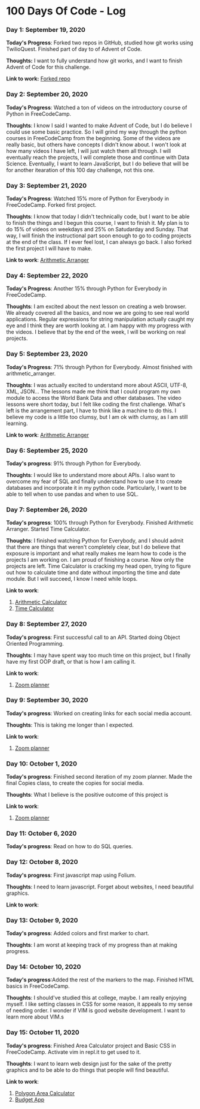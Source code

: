 # 100 Days Of Code - Log

### Day 1: September 19, 2020 

**Today's Progress**: Forked two repos in GitHub, studied how git works using TwilioQuest. Finished part of day to of Advent of Code.

**Thoughts:** I want to fully understand how git works, and I want to finish Advent of Code for this challenge.

**Link to work:** [Forked repo](https://github.com/apineda1/100-days-of-code)

### Day 2: September 20, 2020

**Today's Progress**: Watched a ton of videos on the introductory course of Python in FreeCodeCamp.

**Thoughts**: I know I said I wanted to make Advent of Code, but I do believe I could use some basic practice. So I will grind my way through the python courses in FreeCodeCamp from the beginning. Some of the videos are really basic, but others have concepts I didn't know about. I won't look at how many videos I have left, I will just watch them all through. I will eventually reach the projects, I will complete those and continue with Data Science. Eventually, I want to learn JavaScript, but I do believe that will be for another itearation of this 100 day challenge, not this one.

### Day 3: September 21, 2020

**Today's Progress**: Watched 15% more of Python for Everybody in FreeCodeCamp. Forked first project.

**Thoughts**: I know that today I didn't technically code, but I want to be able to finish the things and I begun this course, I want to finish it. My plan is to do 15% of videos on weekdays and 25% on Satudarday and Sunday. That way, I will finish the instructional part soon enough to go to coding projects at the end of the class. If I ever feel lost, I can always go back. I also forked the first project I will have to make.  

**Link to work**: [Arithmetic Arranger](https://repl.it/@apineda1/arithmeticarranger)

### Day 4: September 22, 2020

**Today's Progress**: Another 15% through Python for Everybody in FreeCodeCamp.

**Thoughts**: I am excited about the next lesson on creating a web browser. We already covered all the basics, and now we are going to see real world applications. Regular expressions for string manipulation actually caught my eye and I think they are worth looking at. I am happy with my progress with the videos. I believe that by the end of the week, I will be working on real projects. 

### Day 5: September 23, 2020

**Today's Progress**: 71% through Python for Everybody. Almost finished with arithmetic_arranger.

**Thoughts**: I was actually excited to understand more about ASCII, UTF-8, XML, JSON... The lessons made me think that I could program my own module to access the World Bank Data and other databases. The video lessons were short today, but I felt like coding the first challenge. What's left is the arrangement part, I have to think like a machine to do this. I believe my code is a little too clumsy, but I am ok with clumsy, as I am still learning.

**Link to work**: [Arithmetic Arranger](https://repl.it/@apineda1/arithmeticarranger)

### Day 6: September 25, 2020

**Today's progress**: 91% through Python for Everybody.

**Thoughts**: I would like to understand more about APIs. I also want to overcome my fear of SQL and finally understand how to use it to create databases and incorporate it in my python code. Particularly, I want to be able to tell when to use pandas and when to use SQL.

### Day 7: September 26, 2020

**Today's progress**: 100% through Python for Everybody. Finished Arithmetic Arranger. Started Time Calculator.

**Thoughts**: I finished watching Python for Everybody, and I should admit that there are things that weren't completely clear, but I do believe that exposure is important and what really makes me learn how to code is the projects I am working on. I am proud of finishing a course. Now only the projects are left. Time Calculator is cracking my head open, trying to figure out how to calculate time and date without importing the time and date module. But I will succeed, I know I need while loops.

**Link to work**:
1. [Arithmetic Calculator](https://repl.it/@apineda1/arithmeticarranger)
2. [Time Calculator](https://repl.it/@apineda1/fcc-time-calculator)

### Day 8: September 27, 2020

**Today's progress**: First successful call to an API. Started doing Object Oriented Programming.

**Thoughts**: I may have spent way too much time on this project, but I finally have my first OOP draft, or that is how I am calling it.

**Link to work**:
1. [Zoom planner](https://repl.it/@apineda1/pzoom/)

### Day 9: September 30, 2020
**Today's progress**: Worked on creating links for each social media account.

**Thoughts**: This is taking me longer than I expected.

**Link to work**:
1. [Zoom planner](https://repl.it/@apineda1/pzoom/)

### Day 10: October 1, 2020
**Today's progress**: Finished second iteration of my zoom planner. Made the final Copies class, to create the copies for social media.

**Thoughts**: What I believe is the positive outcome of this project is 

**Link to work**:
1. [Zoom planner](https://repl.it/@apineda1/pzoom/)

### Day 11: October 6, 2020

**Today's progress**: Read on how to do SQL queries.

### Day 12: October 8, 2020
**Today's progress**: First javascript map using Folium.

**Thoughts**: I need to learn javascript. Forget about websites, I need beautiful graphics.

**Link to work**:

### Day 13: October 9, 2020
**Today's progress**: Added colors and first marker to chart. 

**Thoughts**: I am worst at keeping track of my progress than at making progress.

### Day 14: October 10, 2020

**Today's progress**:Added the rest of the markers to the map. Finished HTML basics in FreeCodeCamp.

**Thoughts**: I should've studied this at college, maybe. I am really enjoying myself. I like setting classes in CSS for some reason, it appeals to my sense of needing order. I wonder if VIM is good website development. I want to learn more about VIM.s

### Day 15: October 11, 2020

**Today's progress**: Finished Area Calculator project and Basic CSS in FreeCodeCamp. Activate vim in repl.it to get used to it.

**Thoughts**: I want to learn web design just for the sake of the pretty graphics and to be able to do things that people will find beautiful.

**Link to work**: 
1. [Polygon Area Calculator](https://repl.it/@apineda1/boilerplate-polygon-area-calculator)
2. [Budget App](https://repl.it/@apineda1/boilerplate-budget-app)
